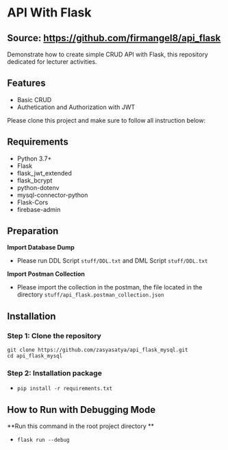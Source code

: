 
# API With Flask
## Source: https://github.com/firmangel8/api_flask
Demonstrate how to create simple CRUD API with Flask, this repository dedicated for lecturer activities.


## Features
- Basic CRUD
- Authetication and Authorization with JWT

Please clone this project and make sure to follow all instruction below:

## Requirements
- Python 3.7+
- Flask
- flask_jwt_extended
- flask_bcrypt
- python-dotenv
- mysql-connector-python
- Flask-Cors
- firebase-admin


## Preparation
**Import Database Dump**
- Please run DDL Script `stuff/DDL.txt` and DML Script `stuff/DDL.txt`

**Import Postman Collection**
- Please import the collection in the postman, the file located in the directory `stuff/api_flask.postman_collection.json`

## Installation
### Step 1: Clone the repository
```
git clone https://github.com/zasyasatya/api_flask_mysql.git
cd api_flask_mysql
```

### Step 2: Installation package
- `pip install -r requirements.txt`

## How to Run with Debugging Mode
**Run this command in the root project directory **
- `flask run --debug`